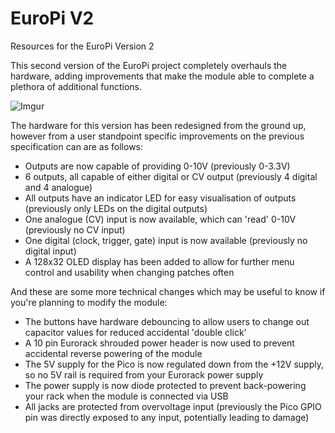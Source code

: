 # EuroPi V2
Resources for the EuroPi Version 2

This second version of the EuroPi project completely overhauls the hardware, adding improvements that make the module able to complete a plethora of additional functions.

![Imgur](https://i.imgur.com/wHL7558.png)

The hardware for this version has been redesigned from the ground up, however from a user standpoint specific improvements on the previous specification can are as follows:

* Outputs are now capable of providing 0-10V (previously 0-3.3V)
* 6 outputs, all capable of either digital or CV output (previously 4 digital and 4 analogue)
* All outputs have an indicator LED for easy visualisation of outputs (previously only LEDs on the digital outputs)
* One analogue (CV) input is now available, which can 'read' 0-10V (previously no CV input)
* One digital (clock, trigger, gate) input is now available (previously no digital input)
* A 128x32 OLED display has been added to allow for further menu control and usability when changing patches often

And these are some more technical changes which may be useful to know if you're planning to modify the module:

* The buttons have hardware debouncing to allow users to change out capacitor values for reduced accidental 'double click'
* A 10 pin Eurorack shrouded power header is now used to prevent accidental reverse powering of the module
* The 5V supply for the Pico is now regulated down from the +12V supply, so no 5V rail is required from your Eurorack power supply
* The power supply is now diode protected to prevent back-powering your rack when the module is connected via USB
* All jacks are protected from overvoltage input (previously the Pico GPIO pin was directly exposed to any input, potentially leading to damage)
